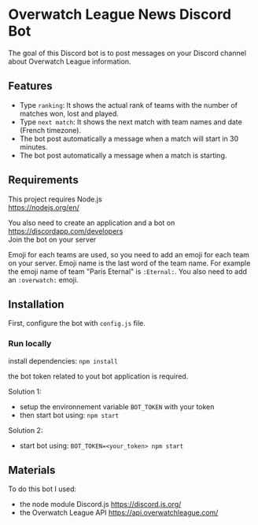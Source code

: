 # Overwatch League News Discord Bot

The goal of this Discord bot is to post messages on your Discord channel about Overwatch League information.

## Features

- Type `ranking`: It shows the actual rank of teams with the number of matches won, lost and played.
- Type `next match`: It shows the next match with team names and date (French timezone).
- The bot post automatically a message when a match will start in 30 minutes.
- The bot post automatically a message when a match is starting.

## Requirements

This project requires Node.js  
https://nodejs.org/en/

You also need to create an application and a bot on https://discordapp.com/developers  
Join the bot on your server

Emoji for each teams are used, so you need to add an emoji for each team on your server. Emoji name is the last word of the team name. For example the emoji name of team "Paris Eternal" is `:Eternal:`.
You also need to add an `:overwatch:` emoji.

## Installation

First, configure the bot with `config.js` file.

### Run locally

install dependencies:
`npm install`

the bot token related to yout bot application is required.

Solution 1:
- setup the environnement variable `BOT_TOKEN` with your token
- then start bot using: `npm start`

Solution 2:
- start bot using: `BOT_TOKEN=<your_token> npm start`

## Materials
To do this bot I used:
- the node module Discord.js https://discord.js.org/
- the Overwatch League API https://api.overwatchleague.com/
